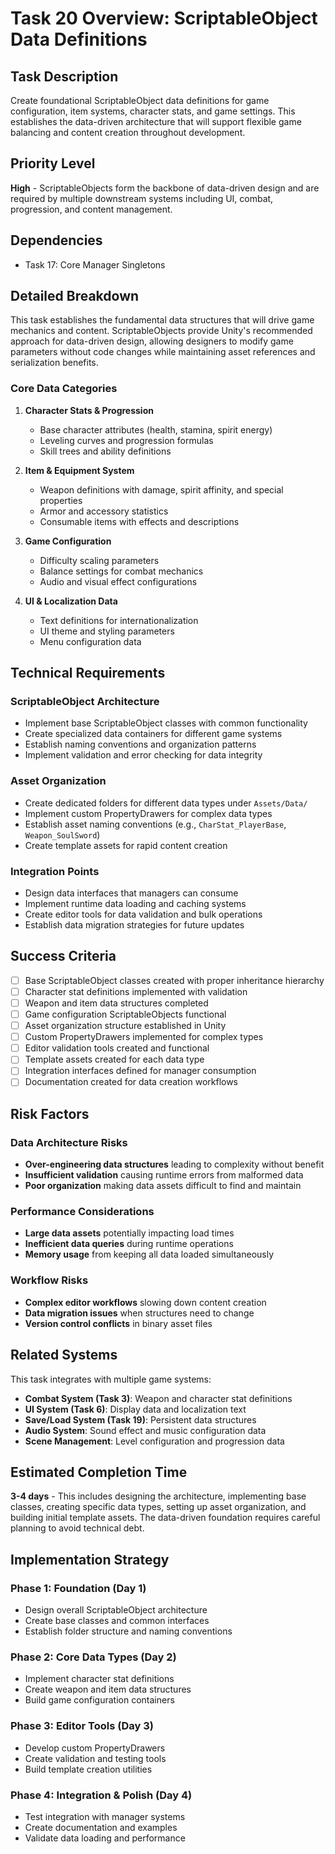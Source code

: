 # Task 20 Overview: ScriptableObject Data Definitions

## Task Description
Create foundational ScriptableObject data definitions for game configuration, item systems, character stats, and game settings. This establishes the data-driven architecture that will support flexible game balancing and content creation throughout development.

## Priority Level
**High** - ScriptableObjects form the backbone of data-driven design and are required by multiple downstream systems including UI, combat, progression, and content management.

## Dependencies
- Task 17: Core Manager Singletons

## Detailed Breakdown
This task establishes the fundamental data structures that will drive game mechanics and content. ScriptableObjects provide Unity's recommended approach for data-driven design, allowing designers to modify game parameters without code changes while maintaining asset references and serialization benefits.

### Core Data Categories
1. **Character Stats & Progression**
   - Base character attributes (health, stamina, spirit energy)
   - Leveling curves and progression formulas
   - Skill trees and ability definitions

2. **Item & Equipment System**
   - Weapon definitions with damage, spirit affinity, and special properties
   - Armor and accessory statistics
   - Consumable items with effects and descriptions

3. **Game Configuration**
   - Difficulty scaling parameters
   - Balance settings for combat mechanics
   - Audio and visual effect configurations

4. **UI & Localization Data**
   - Text definitions for internationalization
   - UI theme and styling parameters
   - Menu configuration data

## Technical Requirements

### ScriptableObject Architecture
- Implement base ScriptableObject classes with common functionality
- Create specialized data containers for different game systems
- Establish naming conventions and organization patterns
- Implement validation and error checking for data integrity

### Asset Organization
- Create dedicated folders for different data types under `Assets/Data/`
- Implement custom PropertyDrawers for complex data types
- Establish asset naming conventions (e.g., `CharStat_PlayerBase`, `Weapon_SoulSword`)
- Create template assets for rapid content creation

### Integration Points
- Design data interfaces that managers can consume
- Implement runtime data loading and caching systems
- Create editor tools for data validation and bulk operations
- Establish data migration strategies for future updates

## Success Criteria
- [ ] Base ScriptableObject classes created with proper inheritance hierarchy
- [ ] Character stat definitions implemented with validation
- [ ] Weapon and item data structures completed
- [ ] Game configuration ScriptableObjects functional
- [ ] Asset organization structure established in Unity
- [ ] Custom PropertyDrawers implemented for complex types
- [ ] Editor validation tools created and functional
- [ ] Template assets created for each data type
- [ ] Integration interfaces defined for manager consumption
- [ ] Documentation created for data creation workflows

## Risk Factors

### Data Architecture Risks
- **Over-engineering data structures** leading to complexity without benefit
- **Insufficient validation** causing runtime errors from malformed data
- **Poor organization** making data assets difficult to find and maintain

### Performance Considerations
- **Large data assets** potentially impacting load times
- **Inefficient data queries** during runtime operations
- **Memory usage** from keeping all data loaded simultaneously

### Workflow Risks
- **Complex editor workflows** slowing down content creation
- **Data migration issues** when structures need to change
- **Version control conflicts** in binary asset files

## Related Systems
This task integrates with multiple game systems:

- **Combat System (Task 3)**: Weapon and character stat definitions
- **UI System (Task 6)**: Display data and localization text
- **Save/Load System (Task 19)**: Persistent data structures
- **Audio System**: Sound effect and music configuration data
- **Scene Management**: Level configuration and progression data

## Estimated Completion Time
**3-4 days** - This includes designing the architecture, implementing base classes, creating specific data types, setting up asset organization, and building initial template assets. The data-driven foundation requires careful planning to avoid technical debt.

## Implementation Strategy

### Phase 1: Foundation (Day 1)
- Design overall ScriptableObject architecture
- Create base classes and common interfaces
- Establish folder structure and naming conventions

### Phase 2: Core Data Types (Day 2)
- Implement character stat definitions
- Create weapon and item data structures
- Build game configuration containers

### Phase 3: Editor Tools (Day 3)
- Develop custom PropertyDrawers
- Create validation and testing tools
- Build template creation utilities

### Phase 4: Integration & Polish (Day 4)
- Test integration with manager systems
- Create documentation and examples
- Validate data loading and performance 